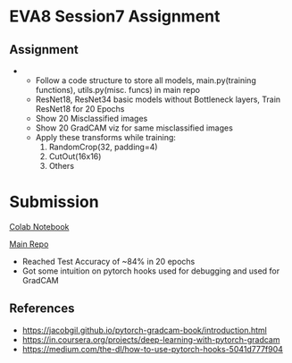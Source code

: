 # EVA8 Session7 Assignment

## Assignment

- - Follow a code structure to store all models, main.py(training functions), utils.py(misc. funcs) in main repo
  - ResNet18, ResNet34 basic models without Bottleneck layers, Train ResNet18 for 20 Epochs
  - Show 20 Misclassified images
  - Show 20 GradCAM viz for same misclassified images
  - Apply these transforms while training:
      1. RandomCrop(32, padding=4)
      2. CutOut(16x16)
      3. Others

# Submission
[Colab Notebook](https://github.com/ashishkej/eva8_session7/blob/main/EVA8_Session7_Assignment.ipynb)

[Main Repo](https://github.com/ashishkej/eva8-pytorch-models)

- Reached Test Accuracy of ~84% in 20 epochs 
- Got some intuition on pytorch hooks used for debugging and used for GradCAM



## References

* https://jacobgil.github.io/pytorch-gradcam-book/introduction.html
* https://in.coursera.org/projects/deep-learning-with-pytorch-gradcam
* https://medium.com/the-dl/how-to-use-pytorch-hooks-5041d777f904

